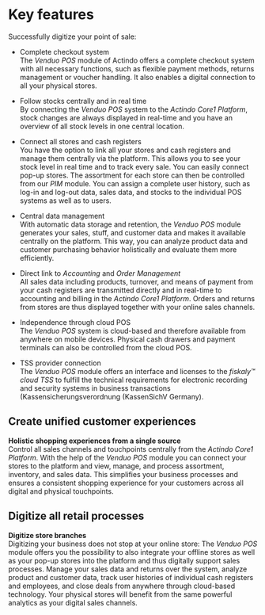 # Key features

Successfully digitize your point of sale:
- Complete checkout system   
    The *Venduo POS* module of Actindo offers a complete checkout system with all necessary functions, such as flexible payment methods, returns management or voucher handling. It also enables a digital connection to all your physical stores.  

- Follow stocks centrally and in real time   
    By connecting the *Venduo POS* system to the *Actindo Core1 Platform*, stock changes are always displayed in real-time and you have an overview of all stock levels in one central location.

- Connect all stores and cash registers   
    You have the option to link all your stores and cash registers and manage them centrally via the platform. This allows you to see your stock level in real time and to track every sale. You can easily connect pop-up stores. The assortment for each store can then be controlled from our *PIM* module. You can assign a complete user history, such as log-in and log-out data, sales data, and stocks to the individual POS systems as well as to users.

- Central data management   
    With automatic data storage and retention, the *Venduo POS* module generates your sales, stuff, and customer data and makes it available centrally on the platform. This way, you can analyze product data and customer purchasing behavior holistically and evaluate them more efficiently.  

- Direct link to *Accounting* and *Order Management*    
    All sales data including products, turnover, and means of payment from your cash registers are transmitted directly and in real-time to accounting and billing in the *Actindo Core1 Platform*. Orders and returns from stores are thus displayed together with your online sales channels.  

- Independence through cloud POS    
    The *Venduo POS* system is cloud-based and therefore available from anywhere on mobile devices. Physical cash drawers and payment terminals <!---Payment terminals können doch noch nicht angeschlossen werden, nicht?--> can also be controlled from the cloud POS. 

- TSS provider connection   
    The *Venduo POS* module offers an interface and licenses to the *fiskaly&trade; cloud TSS* to fulfill the technical requirements for electronic recording and security systems in business transactions (Kassensicherungsverordnung (KassenSichV Germany). 


## Create unified customer experiences

**Holistic shopping experiences from a single source**  
Control all sales channels and touchpoints centrally from the *Actindo Core1 Platform*. With the help of the *Venduo POS* module you can connect your stores to the platform and view, manage, and process assortment, inventory, and sales data. This simplifies your business processes and ensures a consistent shopping experience for your customers across all digital and physical touchpoints.  


## Digitize all retail processes

**Digitize store branches**   
Digitizing your business does not stop at your online store: The *Venduo POS* module offers you the possibility to also integrate your offline stores as well as your pop-up stores into the platform and thus digitally support sales processes. Manage your sales data and returns over the system, analyze product and customer data, track user histories of individual cash registers and employees, and close deals from anywhere through cloud-based technology. Your physical stores will benefit from the same powerful analytics as your digital sales channels.  
